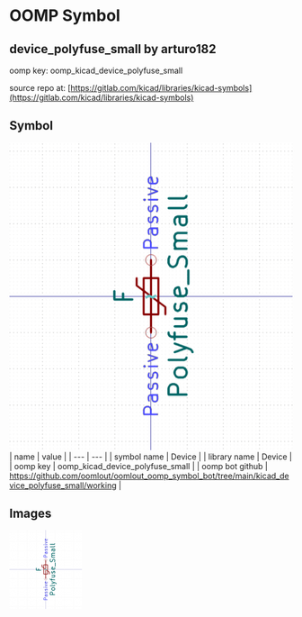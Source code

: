 # OOMP Symbol  
## device_polyfuse_small  by arturo182  
  
oomp key: oomp_kicad_device_polyfuse_small  
  
source repo at: [https://gitlab.com/kicad/libraries/kicad-symbols](https://gitlab.com/kicad/libraries/kicad-symbols)  
## Symbol  
  
[![working.png](working_600.png)](working.png)  
| name | value | 
| --- | --- | 
| symbol name | Device | 
| library name | Device | 
| oomp key | oomp_kicad_device_polyfuse_small | 
| oomp bot github | https://github.com/oomlout/oomlout_oomp_symbol_bot/tree/main/kicad_device_polyfuse_small/working | 
## Images  
  
[![working.png](working_140.png)](working.png)  
